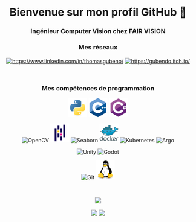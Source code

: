 <h1 align="center">Bienvenue sur mon profil GitHub 👋</h1>
<h3 align="center">Ingénieur Computer Vision chez FAIR VISION</h3>

<h3 align="center">Mes réseaux</h3>
<p align="center">
<a href="https://www.linkedin.com/in/thomasgubeno/" target="blank"><img align="center" src="https://raw.githubusercontent.com/rahuldkjain/github-profile-readme-generator/master/src/images/icons/Social/linked-in-alt.svg" alt="https://www.linkedin.com/in/thomasgubeno/" height="30" width="40" /></a>
<a href="https://gubendo.itch.io/" target="blank"><img align="center" src="https://static-00.iconduck.com/assets.00/itch-io-icon-512x512-wwio9bi8.png" alt="https://gubendo.itch.io/" height="40" width="40" /></a>
</p>

<br />

<h3 align="center">Mes compétences de programmation</h3>
<p align="center"> 
  <img src="https://raw.githubusercontent.com/devicons/devicon/master/icons/python/python-original.svg" alt="Python" width="50" height="50"/>
  <img src="https://raw.githubusercontent.com/devicons/devicon/master/icons/cplusplus/cplusplus-original.svg" alt="C++" width="50" height="50"/>
  <img src="https://raw.githubusercontent.com/devicons/devicon/master/icons/csharp/csharp-original.svg" alt="C#" width="50" height="50"/>
  </p>
  <p align="center"> 
  <img src="https://www.vectorlogo.zone/logos/opencv/opencv-icon.svg" alt="OpenCV" width="50" height="50"/>
  <img src="https://raw.githubusercontent.com/devicons/devicon/2ae2a900d2f041da66e950e4d48052658d850630/icons/pandas/pandas-original.svg" alt="Pandas" width="50" height="50"/>
  <img src="https://seaborn.pydata.org/_images/logo-mark-lightbg.svg" alt="Seaborn" width="50" height="50"/>
  <img src="https://raw.githubusercontent.com/devicons/devicon/master/icons/docker/docker-original-wordmark.svg" alt="Docker" width="50" height="50"/>
  <img src="https://www.vectorlogo.zone/logos/kubernetes/kubernetes-icon.svg" alt="Kubernetes" width="50" height="50"/>
  <img src="https://cncf-branding.netlify.app/img/projects/argo/icon/color/argo-icon-color.png" alt="Argo" width="50" height="50"/>

  </p>
<p align="center"> 
  <img src="https://www.vectorlogo.zone/logos/unity3d/unity3d-icon.svg" alt="Unity" width="50" height="50"/>
  <img src="https://upload.wikimedia.org/wikipedia/commons/thumb/6/6a/Godot_icon.svg/2048px-Godot_icon.svg.png" alt="Godot" width="50" height="50"/>
 
</p>
<p align="center">
  <img src="https://www.vectorlogo.zone/logos/git-scm/git-scm-icon.svg" alt="Git" width="50" height="50"/>
  <img src="https://raw.githubusercontent.com/devicons/devicon/master/icons/linux/linux-original.svg" alt="Linux" width="50" height="50"/>
</p>

<br />

<p align="center">
  <img src="https://github-profile-trophy.vercel.app/?username=Gubendo&theme=dracula&column=7&margin-w=10&no-frame=true" />
</p>

<p align="center">
  <img height="160" src="https://github-readme-stats.vercel.app/api?username=Gubendo&theme=dracula&count_private=true&include_all_commits=true&show_icons=true&hide_border=true&custom_title=Statistiques" />
  <img height="160" src="https://github-readme-stats.vercel.app/api/top-langs/?username=Gubendo&layout=compact&theme=dracula&hide_border=true&count_private=true&include_all_commits=true" />
</p>
